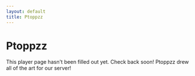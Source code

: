 ```yaml
---
layout: default
title: Ptoppzz
---
```


# Ptoppzz

This player page hasn't been filled out yet. Check back soon!
Ptoppzz drew all of the art for our server! 
